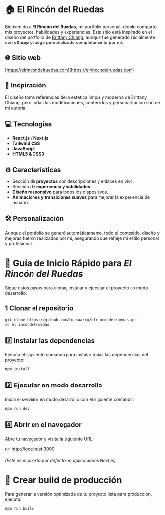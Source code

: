 # 🏠 El Rincón del Ruedas

Bienvenido a **El Rincón del Ruedas**, mi portfolio personal, donde comparto mis proyectos, habilidades y experiencias. Este sitio está inspirado en el diseño del portfolio de [Brittany Chiang](https://brittanychiang.com/), aunque fue generado inicialmente con **v0.app** y luego personalizado completamente por mí.

## 🌐 Sitio web
[https://elrincondelruedas.com](https://elrincondelruedas.com)

## 🎨 Inspiración
El diseño toma referencias de la estética limpia y moderna de Brittany Chiang, pero todas las modificaciones, contenidos y personalización son de mi autoría.

## 💻 Tecnologías
- **React.js** / **Next.js** 
- **Tailwind CSS**  
- **JavaScript**  
- **HTML5 & CSS3**  

## ⚙️ Características
- Sección de **proyectos** con descripciones y enlaces en vivo.  
- Sección de **experiencia y habilidades**.  
- **Diseño responsivo** para todos los dispositivos.  
- **Animaciones y transiciones suaves** para mejorar la experiencia de usuario.  

## 🛠️ Personalización
Aunque el portfolio se generó automáticamente, todo el contenido, diseño y mejoras fueron realizados por mí, asegurando que refleje mi estilo personal y profesional.

# 🚀 Guía de Inicio Rápido para *El Rincón del Ruedas*

Sigue estos pasos para clonar, instalar y ejecutar el proyecto en modo desarrollo:

## 1️ Clonar el repositorio

```bash
git clone https://github.com/tuusuario/elrincondelruedas.git
cd elrincondelruedas
```
## 2️⃣ Instalar las dependencias

Ejecuta el siguiente comando para instalar todas las dependencias del proyecto:

```bash
npm install
```
## 3️⃣ Ejecutar en modo desarrollo

Inicia el servidor en modo desarrollo con el siguiente comando:

```bash
npm run dev
```
## 4️⃣ Abrir en el navegador

Abre tu navegador y visita la siguiente URL:

👉 [http://localhost:3000](http://localhost:3000)

*(Este es el puerto por defecto en aplicaciones Next.js)*


# 🚀 Crear build de producción

Para generar la versión optimizada de tu proyecto lista para producción, ejecuta:

```bash
npm run build
```